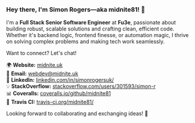 ### Hey there, I'm Simon Rogers—aka **midnite81**! 👋  

I'm a **Full Stack Senior Software Engineer** at **Fu3e**, passionate about building robust, scalable solutions and crafting clean, efficient code. Whether it's backend logic, frontend finesse, or automation magic, I thrive on solving complex problems and making tech work seamlessly.  

Want to connect? Let's chat!  

🌍 **Website:** [midnite.uk](https://midnite.uk/)  
📧 **Email:** [webdev@midnite.uk](mailto:webdev@midnite.uk)  
💼 **LinkedIn:** [linkedin.com/in/simonrogersuk/](https://www.linkedin.com/in/simonrogersuk/)  
💡 **StackOverflow:** [stackoverflow.com/users/301593/simon-r](https://stackoverflow.com/users/301593/simon-r)  
📊 **Coveralls:** [coveralls.io/github/midnite81](https://coveralls.io/github/midnite81)  
🚀 **Travis CI:** [travis-ci.org/midnite81/](http://travis-ci.org/midnite81/)  

Looking forward to collaborating and exchanging ideas! 🚀  
